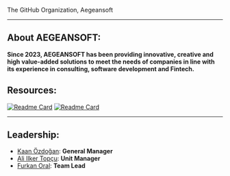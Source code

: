 The GitHub Organization, Aegeansoft

---

## About AEGEANSOFT:
**Since 2023, AEGEANSOFT has been providing innovative, creative and high value-added solutions to meet the needs of companies in line with its experience in consulting, software development and Fintech.**


## Resources:
[![Readme Card](https://github-readme-stats.vercel.app/api/pin/?username=sap-tutorials&repo=Tutorials&theme=react)](https://github.com/sap-tutorials/Tutorials)
[![Readme Card](https://github-readme-stats.vercel.app/api/pin/?username=SAP-docs&repo=sapui5&theme=react)](https://github.com/SAP-docs/sapui5)


---


## Leadership:
- [Kaan Özdoğan](https://github.com/kaanozdogan): **General Manager** 
- [Ali Ilker Topçu](https://github.com/aliilkertopcu): **Unit Manager**
- [Furkan Oral](https://github.com/furkano97): **Team Lead**

